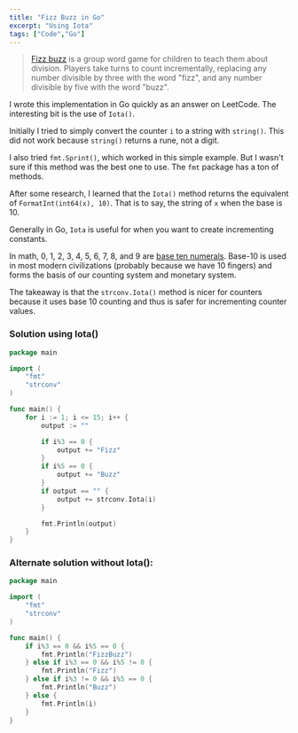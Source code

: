 ```yaml
---
title: "Fizz Buzz in Go"
excerpt: "Using Iota"
tags: ["Code","Go"]
---
```


> [Fizz buzz](https://en.wikipedia.org/wiki/Fizz_buzz) is a group word game for children to teach them about division. Players take turns to count incrementally, replacing any number divisible by three with the word "fizz", and any number divisible by five with the word "buzz".

I wrote this implementation in Go quickly as an answer on LeetCode. The interesting bit is the use of `Iota()`.

Initially I tried to simply convert the counter `i` to a string with `string()`. This did not work because `string()` returns a rune, not a digit.

I also tried `fmt.Sprint()`, which worked in this simple example. But I wasn't sure if this method was the best one to use. The `fmt` package has a ton of methods.

After some research, I learned that the `Iota()` method returns the equivalent of `FormatInt(int64(x), 10)`. That is to say, the string of `x` when the base is 10.

Generally in Go, `Iota` is useful for when you want to create incrementing constants.

In math, 0, 1, 2, 3, 4, 5, 6, 7, 8, and 9 are [base ten numerals](https://en.wikipedia.org/wiki/Decimal). Base-10 is used in most modern civilizations (probably because we have 10 fingers) and forms the basis of our counting system and monetary system.

The takeaway is that the `strconv.Iota()` method is nicer for counters because it uses base 10 counting and thus is safer for incrementing counter values. 

### Solution using Iota()

```go
package main

import (
	"fmt"
	"strconv"
)

func main() {
	for i := 1; i <= 15; i++ {
		output := ""

		if i%3 == 0 {
			output += "Fizz"
		}
		if i%5 == 0 {
			output += "Buzz"
		}
		if output == "" {
			output += strconv.Iota(i)
		}

		fmt.Println(output)
	}
}
```
### Alternate solution without Iota():

```go
package main

import (
	"fmt"
	"strconv"
)

func main() {
    if i%3 == 0 && i%5 == 0 {
        fmt.Println("FizzBuzz")
    } else if i%3 == 0 && i%5 != 0 {
        fmt.Println("Fizz")
    } else if i%3 != 0 && i%5 == 0 {
        fmt.Println("Buzz")
    } else {
        fmt.Println(i)
    }
}
```